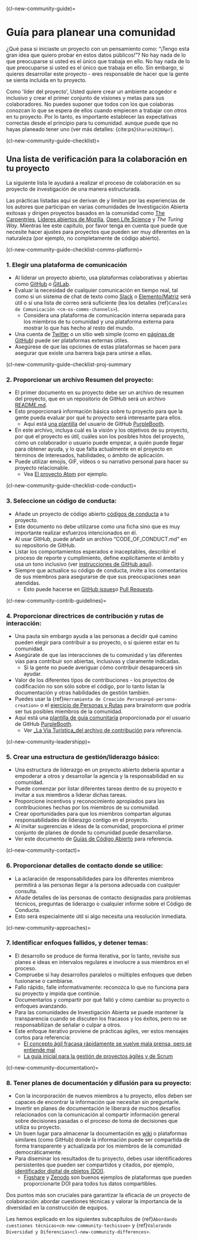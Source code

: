 (cl-new-community-guide)=
# Guía para planear una comunidad

¿Qué pasa si iniciaste un proyecto con un pensamiento como: “¡Tengo esta gran idea que quiero probar en estos datos públicos!”? No hay nada de lo que preocuparse si usted es el único que trabaja en ello. No hay nada de lo que preocuparse si usted es el único que trabaja en ello. Sin embargo, si quieres desarrollar este proyecto - eres responsable de hacer que la gente se sienta incluida en tu proyecto.

Como 'líder del proyecto', Usted quiere crear un ambiente acogedor e inclusivo y crear el primer conjunto de visiones y metas para sus colaboradores. No puedes suponer que todos con los que colaboras conozcan lo que se espera de ellos cuando empiecen a trabajar con otros en tu proyecto. Por lo tanto, es importante establecer las expectativas correctas desde el principio para tu comunidad. aunque puede que no hayas planeado tener uno (ver más detalles: {cite:ps}`Sharan2020Apr`).

(cl-new-community-guide-checklist)=
## Una lista de verificación para la colaboración en tu proyecto

La siguiente lista le ayudará a realizar el proceso de colaboración en su proyecto de investigación de una manera estructurada.

Las prácticas listadas aquí se derivan de y limitan por las experiencias de los autores que participan en varias comunidades de Investigación Abierta exitosas y dirigen proyectos basados en la comunidad como [The Carpentries](https://carpentries.org), [Líderes abiertos de Mozilla](https://mozilla.github.io/open-leadership-training-series/), [Open Life Science](https://openlifesci.org/) y _The Turing Way_. Mientras lee este capítulo, por favor tenga en cuenta que puede que necesite hacer ajustes para proyectos que pueden ser muy diferentes en la naturaleza (por ejemplo, no completamente de código abierto).

(cl-new-community-guide-checklist-comms-platform)=
### 1. Elegir una plataforma de comunicación

- Al liderar un proyecto abierto, usa plataformas colaborativas y abiertas como [GitHub](http://github.com/) o [GitLab](https://about.gitlab.com/).
- Evaluar la necesidad de cualquier comunicación en tiempo real, tal como si un sistema de chat de texto como [Slack](https://slack.com) o [Elemento/Matriz](https://element.io/get-started) será útil o si una lista de correo será suficiente (lea los detalles {ref}`Canales de Comunicación <cm-os-comms-channels>`).
  - Considera una plataforma de comunicación interna separada para los miembros de tu comunidad y una plataforma externa para mostrar lo que has hecho al resto del mundo.
- Una cuenta de [Twitter](https://twitter.com) o un sitio web simple (como en [páginas de GitHub](https://pages.github.com/)) puede ser plataformas externas útiles.
- Asegúrese de que las opciones de estas plataformas se hacen para asegurar que existe una barrera baja para unirse a ellas.

(cl-new-community-guide-checklist-proj-summary
### 2. Proporcionar un archivo Resumen del proyecto:

- El primer documento en su proyecto debe ser un archivo de resumen del proyecto, que en un repositorio de GitHub será un archivo [README.md](https://help.github.com/en/github/creating-cloning-and-archiving-repositories/about-readmes).
- Esto proporcionará información básica sobre tu proyecto para que la gente pueda evaluar por qué tu proyecto será interesante para ellos.
  - Aquí está [una plantilla](https://github.com/PurpleBooth/a-good-readme-template) del usuario de GitHub [PurpleBooth](https://github.com/PurpleBooth).
- En este archivo, incluya cuál es la visión y los objetivos de su proyecto, por qué el proyecto es útil, cuáles son los posibles hitos del proyecto, cómo un colaborador o usuario puede empezar, a quién puede llegar para obtener ayuda, y lo que falta actualmente en el proyecto en términos de interesados, habilidades, o ámbito de aplicación.
- Puede utilizar emojis, GIF, vídeos o su narrativo personal para hacer su proyecto relacionable.
  - Vea [El proyecto Atom](https://github.com/atom/atom) por ejemplo.

(cl-new-community-guide-checklist-code-conduct)=
### 3. Seleccione un código de conducta:

- Añade un proyecto de código abierto [códigos de conducta](https://opensourceconduct.com/) a tu proyecto.
- Este documento no debe utilizarse como una ficha sino que es muy importante realizar esfuerzos intencionados en él.
- Al usar GitHub, puede añadir un archivo “CODE_OF_CONDUCT.md” en su repositorio de GitHub.
- Listar los comportamientos esperados e inaceptables, describir el proceso de reporte y cumplimiento, define explícitamente el ámbito y usa un tono inclusivo (ver [instrucciones de GitHub aquí](https://help.github.com/en/github/building-a-strong-community/adding-a-code-of-conduct-to-your-project)).
- Siempre que actualice su código de conducta, invite a los comentarios de sus miembros para asegurarse de que sus preocupaciones sean atendidas.
  - Esto puede hacerse en [GitHub issues](https://help.github.com/en/github/managing-your-work-on-github/about-issues)o [Pull Requests](https://help.github.com/en/github/collaborating-with-issues-and-pull-requests/about-pull-requests).

(cl-new-community-contrib-guidelines)=
### 4. Proporcionar directrices de contribución y rutas de interacción:

- Una pauta sin embargo ayuda a las personas a decidir qué camino pueden elegir para contribuir a su proyecto, o si quieren estar en tu comunidad.
- Asegúrate de que las interacciones de tu comunidad y las diferentes vías para contribuir son abiertas, inclusivas y claramente indicadas.
  - Si la gente no puede averiguar cómo contribuir desaparecerá sin ayudar.
- Valor de los diferentes tipos de contribuciones - los proyectos de codificación no son sólo sobre el código, por lo tanto listan la documentación y otras habilidades de gestión también.
- Puedes usar la {ref}`Herramienta de Creación Persona<pd-persona-creation>` o el [ejercicio de Personas y Rutas](https://mozillascience.github.io/working-open-workshop/personas_pathways/) para brainstorm que podría ser tus posibles miembros de la comunidad.
- Aquí está una [plantilla de guía comunitaria](https://gist.github.com/PurpleBooth/b24679402957c63ec426) proporcionada por el usuario de GitHub [PurpleBooth](https://gist.github.com/PurpleBooth).
  - Ver [_La Vía Turística_del archivo de contribución](https://github.com/alan-turing-institute/the-turing-way/blob/main/CONTRIBUTING.md) para referencia.

(cl-new-community-leadershipp)=
### 5. Crear una estructura de gestión/liderazgo básico:

- Una estructura de liderazgo en un proyecto abierto debería apuntar a empoderar a otros y desarrollar la agencia y la responsabilidad en su comunidad.
- Puede comenzar por listar diferentes tareas dentro de su proyecto e invitar a sus miembros a liderar dichas tareas.
- Proporcione incentivos y reconocimiento apropiados para las contribuciones hechas por los miembros de su comunidad.
- Crear oportunidades para que los miembros compartan algunas responsabilidades de liderazgo contigo en el proyecto.
- Al invitar sugerencias e ideas de la comunidad, proporciona el primer conjunto de planes de donde tu comunidad puede desarrollarse.
- Ver este documento de [Guías de Código Abierto](https://opensource.guide/leadership-and-governance/) para referencia.

(cl-new-community-contact)=
### 6. Proporcionar detalles de contacto donde se utilice:

- La aclaración de responsabilidades para los diferentes miembros permitirá a las personas llegar a la persona adecuada con cualquier consulta.
- Añade detalles de las personas de contacto designadas para problemas técnicos, preguntas de liderazgo o cualquier informe sobre el Código de Conducta.
- Esto será especialmente útil si algo necesita una resolución inmediata.

(cl-new-community-approaches)=
### 7. Identificar enfoques fallidos, y detener temas:

- El desarrollo se produce de forma iterativa, por lo tanto, revisite sus planes e ideas en intervalos regulares e involucre a sus miembros en el proceso.
- Compruebe si hay desarrollos paralelos o múltiples enfoques que deben fusionarse o cambiarse.
- Fallo rápido, falle informativamente: reconozca lo que no funciona para su proyecto y impida que continúe.
- Documentarlos y compartir por qué falló y cómo cambiar su proyecto o enfoques avanzando.
- Para las comunidades de Investigación Abierta se puede mantener la transparencia cuando se discuten los fracasos y los éxitos, pero no se responsabilizan de señalar o culpar a otros.
- Este enfoque iterativo proviene de prácticas ágiles, ver estos mensajes cortos para referencia:
  - [El concepto ágil fracasa rápidamente se vuelve mala prensa, pero se entiende mal](https://www.information-age.com/agile-concept-fail-fast-gets-bad-press-misunderstood-123460434/)
  - [La guía inicial para la gestión de proyectos ágiles y de Scrum](https://blog.trello.com/beginners-guide-scrum-and-agile-project-management)

(cl-new-community-documentation)=
### 8. Tener planes de documentación y difusión para su proyecto:

- Con la incorporación de nuevos miembros a tu proyecto, ellos deben ser capaces de encontrar la información que necesitan sin preguntarle.
- Invertir en planes de documentación le liberará de muchos desafíos relacionados con la comunicación al compartir información general sobre decisiones pasadas o el proceso de toma de decisiones que utiliza su proyecto.
- Un buen lugar para almacenar la documentación es [wiki](https://en.wikipedia.org/wiki/Wiki) o plataformas similares (como GitHub) donde la información puede ser compartida de forma transparente y actualizada por los miembros de la comunidad democráticamente.
- Para diseminar los resultados de tu proyecto, debes usar identificadores persistentes que pueden ser compartidos y citados, por ejemplo, [identificador digital de objetos (DOI)](https://www.doi.org/).
  - [Figshare](https://figshare.com/) y [Zenodo](http://zenodo.org) son buenos ejemplos de plataformas que pueden proporcionarte DOI para todos tus datos compartibles.

Dos puntos más son cruciales para garantizar la eficacia de un proyecto de colaboración: abordar cuestiones técnicas y valorar la importancia de la diversidad en la construcción de equipos.

Les hemos explicado en los siguientes subcapítulos de {ref}`Abordando cuestiones técnicas<cm-new-community-techissue>` y {ref}`Valorando Diversidad y Diferencias<cl-new-community-differences>`.
